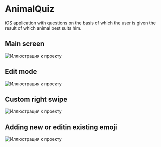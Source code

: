 # AnimalQuiz
iOS application with questions on the basis of which the user is given the result of which animal best suits him.

## Main screen
![Иллюстрация к проекту](https://github.com/Quasaryy/EmojiTable/blob/main/1.png)

## Edit mode
![Иллюстрация к проекту](https://github.com/Quasaryy/EmojiTable/blob/main/2.png)

## Custom right swipe
![Иллюстрация к проекту](https://github.com/Quasaryy/EmojiTable/blob/main/4.png)

## Adding new or editin existing emoji
![Иллюстрация к проекту](https://github.com/Quasaryy/EmojiTable/blob/main/5.png)
